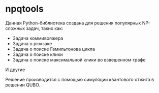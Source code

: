 # npqtools


Данная Python-библиотека создана для решения популярных NP-сложных задач, таких как:
* Задача коммивояжера
* Задача о рюкзаке
* Задача о поиске Гамильтонова цикла
* Задача о поиске клики 
* Задача о поиске максимальной клики во взвешенном графе

И другие

Решение производится с помощью симуляции квантового отжига в решении QUBO.


